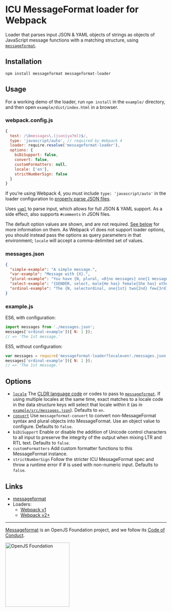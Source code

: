 # ICU MessageFormat loader for Webpack

Loader that parses input JSON & YAML objects of strings as objects of JavaScript message functions with a matching structure, using [`messageformat`](https://messageformat.github.io/messageformat/).

## Installation

```
npm install messageformat messageformat-loader
```

## Usage

For a working demo of the loader, run `npm install` in the `example/` directory, and then open `example/dist/index.html` in a browser.

### webpack.config.js

```js
{
  test: /\bmessages\.(json|ya?ml)$/,
  type: 'javascript/auto', // required by Webpack 4
  loader: require.resolve('messageformat-loader'),
  options: {
    biDiSupport: false,
    convert: false,
    customFormatters: null,
    locale: ['en'],
    strictNumberSign: false
  }
}
```

If you’re using Webpack 4, you must include `type: 'javascript/auto'` in the loader configuration to [properly parse JSON files](https://webpack.js.org/configuration/module/#rule-type).

Uses [`yaml`](https://eemeli.org/yaml/) to parse input, which allows for full JSON & YAML support. As a side effect, also supports `#comments` in JSON files.

The default option values are shown, and are not required. [See below](#options) for more information on them. As Webpack v1 does not support loader options, you should instead pass the options as query parameters in that environment; `locale` will accept a comma-delimited set of values.

### messages.json

```json
{
  "simple-example": "A simple message.",
  "var-example": "Message with {X}.",
  "plural-example": "You have {N, plural, =0{no messages} one{1 message} other{# messages}}.",
  "select-example": "{GENDER, select, male{He has} female{She has} other{They have}} sent you a message.",
  "ordinal-example": "The {N, selectordinal, one{1st} two{2nd} few{3rd} other{#th}} message."
}
```

### example.js

ES6, with configuration:

```js
import messages from './messages.json';
messages['ordinal-example']({ N: 1 });
// => 'The 1st message.'
```

ES5, without configuration:

```js
var messages = require('messageformat-loader?locale=en!./messages.json');
messages['ordinal-example']({ N: 1 });
// => 'The 1st message.'
```

## Options

- [`locale`] The [CLDR language code] or codes to pass to [`messageformat`]. If using multiple locales at the same time, exact matches to a locale code in the data structure keys will select that locale within it (as in [`example/src/messages.json`](example/src/messages.json)). Defaults to `en`.
- [`convert`] Use `messageformat-convert` to convert non-MessageFormat syntax and plural objects into MessageFormat. Use an object value to configure. Defaults to `false`.
- `biDiSupport` Enable or disable the addition of Unicode control characters to all input to preserve the integrity of the output when mixing LTR and RTL text. Defaults to `false`.
- `customFormatters` Add custom formatter functions to this MessageFormat instance.
- `strictNumberSign` Follow the stricter ICU MessageFormat spec and throw a runtime error if # is used with non-numeric input. Defaults to `false`.

[`locale`]: https://messageformat.github.io/messageformat.js/doc/MessageFormat.html#MessageFormat
[cldr language code]: http://www.unicode.org/cldr/charts/29/supplemental/language_territory_information.html
[`messageformat`]: https://messageformat.github.io/messageformat.js/doc/MessageFormat.html
[`convert`]: https://github.com/messageformat/messageformat/tree/master/packages/convert

## Links

- [messageformat](https://messageformat.github.io/)
- Loaders:
  - [Webpack v1](https://webpack.github.io/docs/using-loaders.html)
  - [Webpack v2+](https://webpack.js.org/concepts/loaders/)

---

[Messageformat](https://messageformat.github.io/) is an OpenJS Foundation project, and we follow its [Code of Conduct](https://github.com/openjs-foundation/cross-project-council/blob/master/CODE_OF_CONDUCT.md).

<a href="https://openjsf.org">
<img width=200 alt="OpenJS Foundation" src="https://messageformat.github.io/messageformat/logo/openjsf.svg" />
</a>
